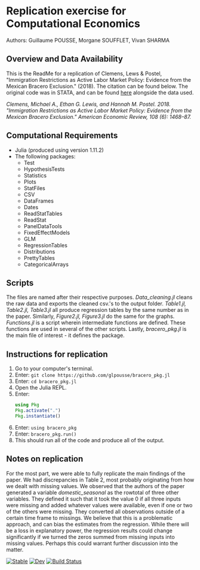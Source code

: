 # Replication exercise for Computational Economics
Authors: Guillaume POUSSE, Morgane SOUFFLET, Vivan SHARMA

## Overview and Data Availability
This is the ReadMe for a replication of Clemens, Lews & Postel, "Immigration Restrictions as Active Labor Market Policy: Evidence from the Mexican Bracero Exclusion." (2018). The citation can be found below. 
The original code was in STATA, and can be found [here](https://www.openicpsr.org/openicpsr/project/113187/version/V1/view) alongside the data used.

*Clemens, Michael A., Ethan G. Lewis, and Hannah M. Postel. 2018. "Immigration Restrictions as Active Labor Market Policy: Evidence from the Mexican Bracero Exclusion." American Economic Review, 108 (6): 1468–87.*

## Computational Requirements
- Julia (produced using version 1.11.2)
- The following packages: 
    - Test
    - HypothesisTests
    - Statistics
    - Plots
    - StatFiles
    - CSV
    - DataFrames
    - Dates
    - ReadStatTables
    - ReadStat
    - PanelDataTools
    - FixedEffectModels
    - GLM
    - RegressionTables
    - Distributions
    - PrettyTables
    - CategoricalArrays

## Scripts
The files are named after their respective purposes. *Data_cleaning.jl* cleans the raw data and exports the cleaned csv.'s to the output folder. *Table1.jl, Table2.jl, Table3.jl* all produce regression tables by the same number as in the paper. Similarly, *Figure2.jl, Figure3.jl* do the same for the graphs. *Functions.jl* is a script wherein intermediate functions are defined. These functions are used in several of the other scripts. Lastly, *bracero_pkg.jl* is the main file of interest - it defines the package.

## Instructions for replication
1. Go to your computer's terminal.
2. Enter: `git clone https://github.com/glpousse/bracero_pkg.jl`
3. Enter: `cd bracero_pkg.jl`
4. Open the Julia REPL.
5. Enter:
   ```julia
   using Pkg
   Pkg.activate(".")
   Pkg.instantiate()
   ```
6. Enter: `using bracero_pkg`
7. Enter: `bracero_pkg.run()`
8. This should run all of the code and produce all of the output.

## Notes on replication
For the most part, we were able to fully replicate the main findings of the paper. We had discrepancies in Table 2, most probably originating from how we dealt with missing values. We observed that the authors of the paper generated a variable *domestic_seasonal* as the rowtotal of three other variables. They defined it such that it took the value 0 if all three inputs were missing and added whatever values were available, even if one or two of the others were missing. They converted all observations outside of a certain time frame to missings. We believe that this is a problematic approach, and can bias the estimates from the regression. While there will be a loss in explanatory power, the regression results could change significantly if we turned the zeros summed from missing inputs into missing values. Perhaps this could warrant further discussion into the matter.





[![Stable](https://img.shields.io/badge/docs-stable-blue.svg)](https://glpousse.github.io/bracero_pkg.jl/stable/)
[![Dev](https://img.shields.io/badge/docs-dev-blue.svg)](https://glpousse.github.io/bracero_pkg.jl/dev/)
[![Build Status](https://github.com/glpousse/bracero_pkg.jl/actions/workflows/CI.yml/badge.svg?branch=main)](https://github.com/glpousse/bracero_pkg.jl/actions/workflows/CI.yml?query=branch%3Amain)



